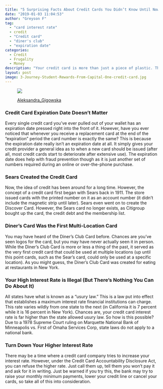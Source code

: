 ```yaml
---
title: "5 Surprising Facts About Credit Cards You Didn’t Know Until Now"
date: "2019-01-03 11:04:53"
author: "Greyson F"
tag:
  - "card interest rate"
  - credit
  - "Credit card"
  - "diner's club"
  - "expiration date"
categories:
  - Credit
  - Frugality
  - Money
description: "Your credit card is more than just a piece of plastic. There are some impressive features that go along with it. Here are 5 incredible facts you should know."
layout: post
image: 3-Journey-Student-Rewards-From-Capital-One-credit-card.jpg
---
```


<figure aria-describedby="caption-attachment-3858" class="wp-caption alignnone" id="attachment_3858" style="width: 700px">

![](/posts/3-Journey-Student-Rewards-From-Capital-One-credit-card.jpg)<figcaption class="wp-caption-text" id="caption-attachment-3858">[Aleksandra_Gigowska](https://www.shutterstock.com/pic-110115272/stock-photo-closeup-of-blue-credit-card-holded-by-hand-focus-on-card.html)</figcaption></figure>

### Credit Card Expiration Date Doesn’t Matter

Every single credit card you’ve ever pulled out of your wallet has an expiration date pressed right into the front of it. However, have you ever noticed that whenever you receive a replacement card at the end of the “expiration” period the card number is exactly the same? This is because the expiration date really isn’t an expiration date at all. It simply gives your credit provider a general idea as to when a new card should be issued (after all, most credit cards start to deteriorate after extensive use). The expiration date does help with fraud prevention though as it is just another set of numbers required during an online or over-the-phone purchase.

### Sears Created the Credit Card

Now, the idea of credit has been around for a long time. However, the concept of a credit card first began with Sears back in 1911. The store issued cards with the printed number on it as an account number (it didn’t include the magnetic strip until later). Sears even went on to create the Discover Card. However, the Sears card no longer exists, as Citigroup bought up the card, the credit debt and the membership list.

### Diner’s Card Was the First Multi-Location Card

You may have heard of the Diner’s Club Card before. Chances are you’ve seen logos for the card, but you may have never actually seen it in person. While the Diner’s Club Card is more or less a thing of the past, it served as the very first credit card that could be used at multiple locations (up until this point cards, such as the Sear’s card, could only be used at a specific location). As you might guess, the Diner’s Club Card was created for eating at restaurants in New York.

### Your High Interest Rate is Illegal (But There’s Nothing You Can Do About It)

All states have what is known as a “usury law.” This is a law put into effect that establishes a maximum interest rate financial institutions can charge. This rate varies wildly from one state to the next (in California it is 7 percent while it is 16 percent in New York). Chances are, your credit card interest rate is far higher than the state allowed usury law. So how is this possible? Due to a 1978 Supreme Court ruling on Marquette National Bank of Minneapolis vs. First of Omaha Services Corp, state laws do not apply to a national bank.

### Turn Down Your Higher Interest Rate

There may be a time where a credit card company tries to increase your interest rate. However, under the Credit Card Accountability Disclosure Act, you can refuse the higher rate. Just call them up, tell them you won’t pay it and ask for it in writing. Just be warned if you try this, the bank may try to raise your monthly minimum payments, lower your credit line or cancel your cards, so take all of this into consideration.
